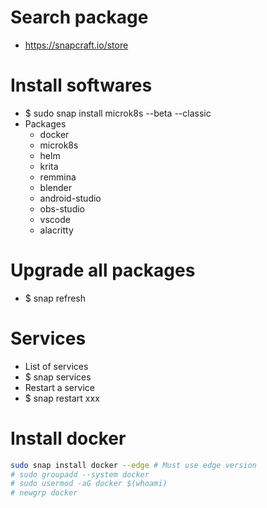 Search package
======
* https://snapcraft.io/store

Install softwares
=====
* $ sudo snap install microk8s --beta --classic
* Packages
    * docker
    * microk8s
    * helm
    * krita
    * remmina
    * blender
    * android-studio
    * obs-studio
    * vscode
    * alacritty

Upgrade all packages
=====
* $ snap refresh

Services
=====
* List of services
* $ snap services
* Restart a service
* $ snap restart xxx

Install docker
=====
```sh
sudo snap install docker --edge # Must use edge version
# sudo groupadd --system docker
# sudo usermod -aG docker $(whoami)
# newgrp docker
```
